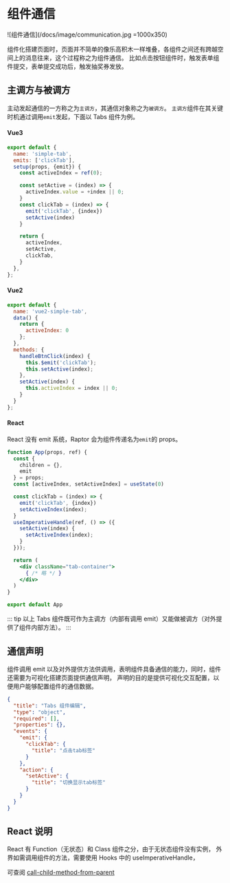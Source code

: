 # 组件通信
![组件通信](/docs/image/communication.jpg =1000x350)

组件化搭建页面时，页面并不简单的像乐高积木一样堆叠，各组件之间还有跨越空间上的消息往来，这个过程称之为组件通信。
比如点击按钮组件时，触发表单组件提交，表单提交成功后，触发抽奖券发放。

## 主调方与被调方
主动发起通信的一方称之为`主调方`，其通信对象称之为`被调方`。
`主调方`组件在其关键时机通过调用`emit`发起，下面以 Tabs 组件为例。

#### Vue3
```js
export default {
  name: 'simple-tab',
  emits: ['clickTab'],
  setup(props, {emit}) {
    const activeIndex = ref(0);

    const setActive = (index) => {
      activeIndex.value = +index || 0;
    }
    const clickTab = (index) => {
      emit('clickTab', {index})
      setActive(index)
    }

    return {
      activeIndex,
      setActive,
      clickTab,
    }
  },
};
```

#### Vue2
```js
export default {
  name: 'vue2-simple-tab',
  data() {
    return {
      activeIndex: 0
    };
  },
  methods: {
    handleBtnClick(index) {
      this.$emit('clickTab');
      this.setActive(index);
    },
    setActive(index) {
      this.activeIndex = index || 0;
    }
  }
};
```
#### React
React 没有 emit 系统，Raptor 会为组件传递名为`emit`的 props。

```jsx
function App(props, ref) {
  const {
    children = {},
    emit
  } = props;
  const [activeIndex, setActiveIndex] = useState(0)

  const clickTab = (index) => {
    emit('clickTab', {index})
    setActiveIndex(index);
  }
  useImperativeHandle(ref, () => ({
    setActive(index) {
      setActiveIndex(index);
    }
  }));

  return (
    <div className="tab-container">
      { /* 略 */ }
    </div>
  )
}

export default App
```

::: tip
以上 Tabs 组件既可作为主调方（内部有调用 emit）又能做被调方（对外提供了组件内部方法）。
:::

## 通信声明
组件调用 emit 以及对外提供方法供调用，表明组件具备通信的能力，同时，组件还需要为可视化搭建页面提供通信声明，
声明的目的是提供可视化交互配置，以便用户能够配置组件的通信数据。

```json
{
  "title": "Tabs 组件编辑",
  "type": "object",
  "required": [],
  "properties": {},
  "events": {
    "emit": {
      "clickTab": {
        "title": "点击tab标签"
      }
    },
    "action": {
      "setActive": {
        "title": "切换显示tab标签"
      }
    }
  }
}
```

## React 说明
React 有 Function（无状态）和 Class 组件之分，由于无状态组件没有实例，
外界如需调用组件的方法，需要使用 Hooks 中的 useImperativeHandle，

可查阅 [call-child-method-from-parent](https://zh-hans.reactjs.org/docs/hooks-reference.html#useimperativehandle)
